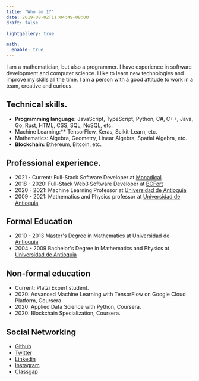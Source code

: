 ```yaml
---
title: "Who am I?"
date: 2019-08-02T11:04:49+08:00
draft: false

lightgallery: true

math:
  enable: true
---
```


I am a mathematician, but also a programmer. I have experience in software development and computer science. I like to learn new technologies and improve my skills all the time. I am a person with a good attitude to work in a team, creative and curious.

## Technical skills.

* **Programming language:** JavaScript, TypeScript, Python, C#, C++, Java, Go, Rust, HTML, CSS, SQL, NoSQL, etc.
* Machine Learning:** TensorFlow, Keras, Scikit-Learn, etc.
* Mathematics: Algebra, Geometry, Linear Algebra, Spatial Algebra, etc.
* **Blockchain:** Ethereum, Bitcoin, etc.

## Professional experience.

* 2021 - Current: Full-Stack Software Developer at [Monadical](https://monadical.com).
* 2018 - 2020: Full-Stack Web3 Software Developer at [BCFort](https://www.bcfort.com/)
* 2020 - 2021: Machine Learning Professor at [Universidad de Antioquia](https://www.udea.edu.co/)
* 2009 - 2021: Mathematics and Physics professor at [Universidad de Antioquia](https://www.udea.edu.co/)

## Formal Education

* 2010 - 2013 Master's Degree in Mathematics at [Universidad de Antioquia](https://www.udea.edu.co/)
* 2004 - 2009 Bachelor's Degree in Mathematics and Physics at [Universidad de Antioquia](https://www.udea.edu.co/)

## Non-formal education

* Current: Platzi Expert student.
* 2020: Advanced Machine Learning with TensorFlow on Google Cloud Platform, Coursera.
* 2020: Applied Data Science with Python, Coursera.
* 2020: Blockchain Specialization, Coursera.

## Social Networking

  * [Github](https://github.com/asanchezyali)
  * [Twitter](https://twitter.com/asanchezyali)
  * [Linkedin](https://www.linkedin.com/in/asanchezyali/)
  * [Instagram](https://www.instagram.com/asanchezyali/)
  * [Classgap](https://www.classgap.com/es-co/tutor/alejandro-sanchez-yali)

